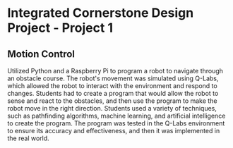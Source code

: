 # Integrated Cornerstone Design Project - Project 1
## Motion Control ##
Utilized Python and a Raspberry Pi to program a robot to navigate through an obstacle course. The robot's movement was simulated using Q-Labs, which allowed the robot to interact with the environment and respond to changes. Students had to create a program that would allow the robot to sense and react to the obstacles, and then use the program to make the robot move in the right direction. Students used a variety of techniques, such as pathfinding algorithms, machine learning, and artificial intelligence to create the program. The program was tested in the Q-Labs environment to ensure its accuracy and effectiveness, and then it was implemented in the real world.
